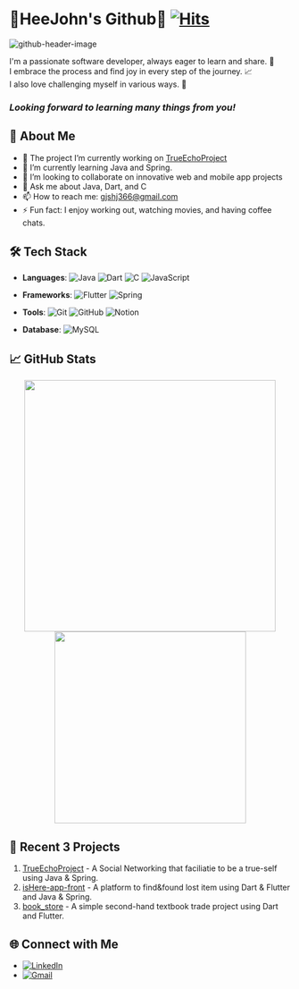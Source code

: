 # 👋HeeJohn's Github🤝 [![Hits](https://hits.seeyoufarm.com/api/count/incr/badge.svg?url=https%3A%2F%2Fgithub.com%2FHeeJohn&count_bg=%23DBDBDB&title_bg=%23DBDBDB&icon=&icon_color=%23E7E7E7&title=VISIT&edge_flat=false)](https://github.com/HeeJohn)


![github-header-image](https://github.com/user-attachments/assets/32fe2e65-eec2-4e0e-b4de-fe8b3856f91f)

I'm a passionate software developer, always eager to learn and share. 👥 <br> I embrace the process and find joy in every step of the journey. 📈 <br>
I also love challenging myself in various ways. 🌱 <br>

### *Looking forward to learning many things from you!*


## 🚀 About Me

- 🔭 The project I’m currently working on [TrueEchoProject](https://github.com/TrueEchoProject/TrueEcho_Main) 
- 🌱 I’m currently learning Java and Spring.
- 👯 I’m looking to collaborate on innovative web and mobile app projects
- 💬 Ask me about Java, Dart, and C
- 📫 How to reach me: [gjshj366@gmail.com](mailto:gjshj366@gmail.com)
- ⚡ Fun fact: I enjoy working out, watching movies, and having coffee chats.

## 🛠️ Tech Stack

- **Languages**: 
  ![Java](https://img.shields.io/badge/Java-ED8B00?style=flat&logo=java&logoColor=white) 
  ![Dart](https://img.shields.io/badge/Dart-0175C2?style=flat&logo=dart&logoColor=white) 
  ![C](https://img.shields.io/badge/C-A8B9CC?style=flat&logo=c&logoColor=white) 
  ![JavaScript](https://img.shields.io/badge/JavaScript-F7DF1E?style=flat&logo=javascript&logoColor=black)
  
- **Frameworks**: 
  ![Flutter](https://img.shields.io/badge/Flutter-02569B?style=flat&logo=flutter&logoColor=white) 
  ![Spring](https://img.shields.io/badge/Spring-6DB33F?style=flat&logo=spring&logoColor=white)
  
- **Tools**: 
  ![Git](https://img.shields.io/badge/Git-F05032?style=flat&logo=git&logoColor=white) 
  ![GitHub](https://img.shields.io/badge/GitHub-181717?style=flat&logo=github&logoColor=white) 
  ![Notion](https://img.shields.io/badge/Notion-000000?style=flat&logo=notion&logoColor=white)

- **Database**: 
  ![MySQL](https://img.shields.io/badge/MySQL-4479A1?style=flat&logo=mysql&logoColor=white)

## 📈 GitHub Stats

<p align="center">
  <img width="450" src="https://github-readme-stats.vercel.app/api?username=HeeJohn&show_icons=true&theme=dark&title_color=5E8941&text_color=2D421F&icon_color=5E8941&bg_color=DBDBDB" />
  <img width="343" src="https://github-readme-stats.vercel.app/api/top-langs/?username=HeeJohn&layout=compact&theme=dark&title_color=5E8941&text_color=2D421F&bg_color=DBDBDB" />
</p>


## 🌟 Recent 3 Projects

1. [TrueEchoProject](https://github.com/TrueEchoProject/TrueEcho_Main) - A Social Networking that faciliatie to be a true-self using Java & Spring.
2. [isHere-app-front](https://github.com/Kookutility/isHere-app-front) - A platform to find&found lost item using Dart & Flutter and Java & Spring.
3. [book_store](https://github.com/HeeJohn/book_store) - A simple second-hand textbook trade project using Dart and Flutter.

## 🌐 Connect with Me

- [![LinkedIn](https://img.shields.io/badge/LinkedIn-0077B5?style=flat&logo=linkedin&logoColor=white)](https://www.linkedin.com/in/huijun-seo-2081ba29b/)
- [![Gmail](https://img.shields.io/badge/Gmail-D14836?style=flat&logo=gmail&logoColor=white)](mailto:gjshj366@gmail.com)
